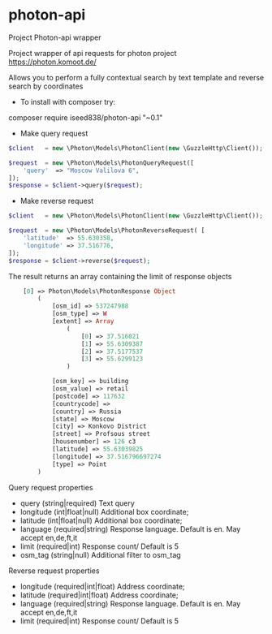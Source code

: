 # photon-api
Project Photon-api wrapper

Project wrapper of api requests for photon project https://photon.komoot.de/

Allows you to perform a fully contextual search by text template and reverse search by coordinates


* To install with composer try:

composer require iseed838/photon-api "~0.1"

* Make query request

```php
$client   = new \Photon\Models\PhotonClient(new \GuzzleHttp\Client());

$request  = new \Photon\Models\PhotonQueryRequest([
    'query'  => "Moscow Valilova 6",
]);
$response = $client->query($request);
```

* Make reverse request

```php
$client   = new \Photon\Models\PhotonClient(new \GuzzleHttp\Client());

$request  = new \Photon\Models\PhotonReverseRequest( [
    'latitude'  => 55.630358,
    'longitude' => 37.516776,
]);
$response = $client->reverse($request);
```

The result returns an array containing the limit of response objects
```php
    [0] => Photon\Models\PhotonResponse Object
        (
            [osm_id] => 537247988
            [osm_type] => W
            [extent] => Array
                (
                    [0] => 37.516021
                    [1] => 55.6309387
                    [2] => 37.5177537
                    [3] => 55.6299123
                )

            [osm_key] => building
            [osm_value] => retail
            [postcode] => 117632
            [countrycode] =>
            [country] => Russia
            [state] => Moscow
            [city] => Konkovo District
            [street] => Profsous street
            [housenumber] => 126 c3
            [latitude] => 55.63039825
            [longitude] => 37.516796697274
            [type] => Point
        )
```

Query request properties

- query (string|required) Text query    
- longitude (int|float|null) Additional box coordinate;
- latitude (int|float|null) Additional box coordinate;
- language (required|string) Response language. Default is en. May accept en,de,ft,it
- limit (required|int) Response count/ Default is 5
- osm_tag (string|null) Additional filter to osm_tag

Reverse request properties
  
- longitude (required|int|float) Address coordinate;
- latitude (required|int|float) Address coordinate;
- language (required|string) Response language. Default is en. May accept en,de,ft,it
- limit (required|int) Response count/ Default is 5